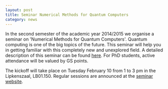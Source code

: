```yaml
---
layout: post
title: Seminar Numerical Methods for Quantum Computers
category: news
---
```


In the second semester of the academic year 2014/2015 we organise a seminar on
'Numerical Methods for Quantum Computers'.  Quantum computing is one of the big
topics of the future.  This seminar will help you in getting familiar with this
completely new and unexplored field.  A detailed description of this seminar
can be found [here][seminar website].  For PhD students, active attendance will
be valued by GS points.

The kickoff will take place on Tuesday February 10 from 1 to 3 pm in the
Lipkenszaal, LB01.150.  Regular sessions are announced at the [seminar
website].

[seminar website]: http://ta.twi.tudelft.nl/nw/users/matthias/teaching.html
